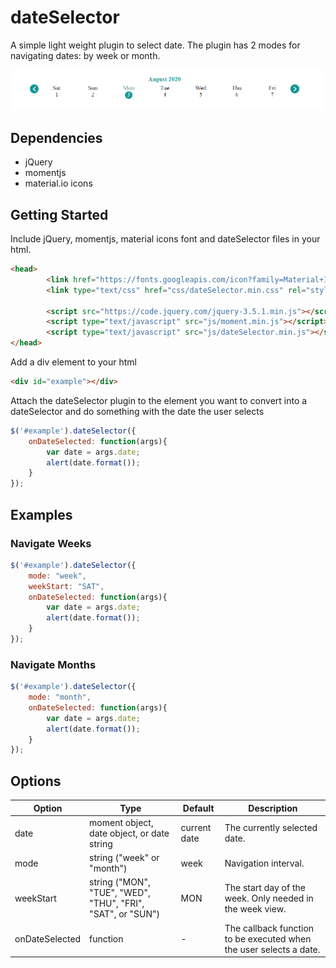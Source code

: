 # dateSelector

A simple light weight plugin to select date. The plugin has 2 modes for navigating dates: by week or month.

![Demo Image](/demo/images/dateSelectorDemoImage.png)

## Dependencies

- jQuery
- momentjs
- material.io icons

## Getting Started

Include jQuery, momentjs, material icons font and dateSelector files in your html.

```html
<head>
        <link href="https://fonts.googleapis.com/icon?family=Material+Icons" rel="stylesheet">
        <link type="text/css" href="css/dateSelector.min.css" rel="stylesheet" />
        
        <script src="https://code.jquery.com/jquery-3.5.1.min.js"></script>
        <script type="text/javascript" src="js/moment.min.js"></script>
        <script type="text/javascript" src="js/dateSelector.min.js"></script>                
</head>
```

Add a div element to your html

```html
<div id="example"></div>
```

Attach the dateSelector plugin to the element you want to convert into a dateSelector and do something with the date the user selects

```javascript
$('#example').dateSelector({
    onDateSelected: function(args){
        var date = args.date;
        alert(date.format());     
    }
});
```

## Examples

### Navigate Weeks

```javascript
$('#example').dateSelector({
    mode: "week",
    weekStart: "SAT",
    onDateSelected: function(args){
        var date = args.date;
        alert(date.format());     
    }
});
```


### Navigate Months

```javascript
$('#example').dateSelector({
    mode: "month",
    onDateSelected: function(args){
        var date = args.date;
        alert(date.format());     
    }
});
```

## Options

| Option | Type | Default | Description |
| --- | --- | --- | --- |
| date |moment object, date object, or date string | current date | The currently selected date. |
| mode | string ("week" or "month") | week | Navigation interval. |
| weekStart | string ("MON", "TUE", "WED", "THU", "FRI", "SAT", or "SUN") | MON | The start day of the week. Only needed in the week view. |
| onDateSelected | function | - | The callback function to be executed when the user selects a date. |